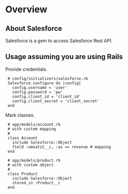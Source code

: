 # Overview

## About Salesforce

Salesforce is a gem to access Salesforce Rest API.

## Usage assuming you are using Rails

Provide credentials.

     # config/initializers/salesforce.rb
     Salesforce.configure do |config|
       config.username = 'user'
       config.password = 'pw'
       config.client_id = 'client_id'
       config.client_secret = 'client_secret'
     end

Mark classes.

     # app/models/account.rb
     # with custom mapping
     #
     class Account
       include Salesforce::Object
       field :umsatz2__c, :as => revenue # mapping
     end

     # app/models/product.rb
     # with custom object
     #
     class Product
       include Salesforce::Object
       stored_in :Product__c
     end
